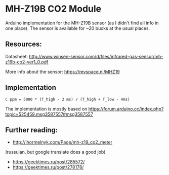 # MH-Z19B CO2 Module

Arduino implementation for the MH-Z19B sensor (as I didn't find all info in one place).
The sensor is available for ~20 bucks at the usual places.

## Resources:

Datasheet:
http://www.winsen-sensor.com/d/files/infrared-gas-sensor/mh-z19b-co2-ver1_0.pdf

More info about the sensor:
https://revspace.nl/MHZ19


## Implementation

```
C ppm = 5000 * (T_high - 2 ms) / (T_high + T_low - 4ms)
```

The implementation is mostly based on  https://forum.arduino.cc/index.php?topic=525459.msg3587557#msg3587557


## Further reading:
- http://ihormelnyk.com/Page/mh-z19_co2_meter

(russuian, but google translate does a good job)
- https://geektimes.ru/post/285572/
- https://geektimes.ru/post/278178/